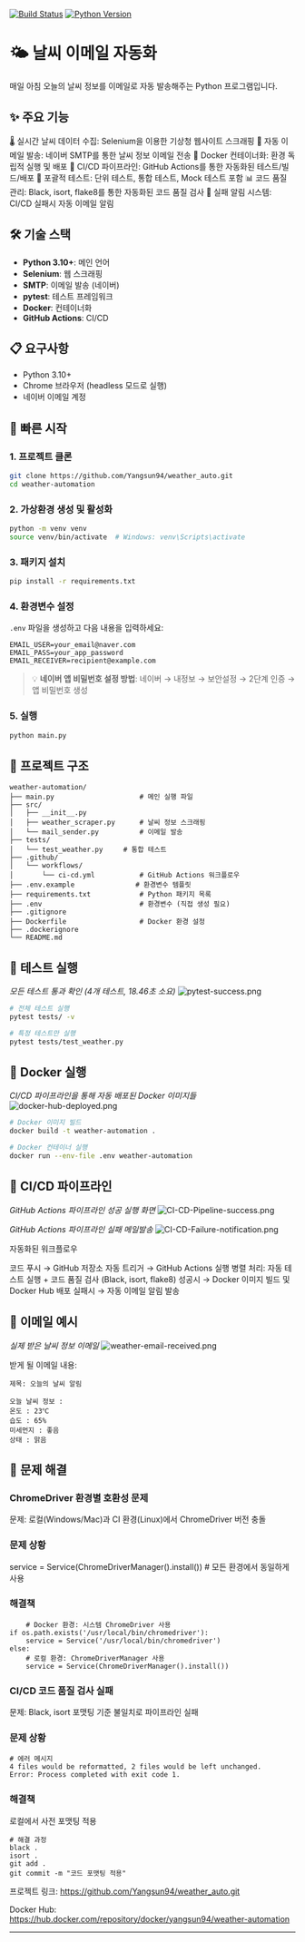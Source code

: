 [![Build Status](https://github.com/Yangsun94/weather_auto/workflows/CI%2FCD%20Pipeline/badge.svg)](https://github.com/Yangsun94/weather_auto/actions)
[![Python Version](https://img.shields.io/badge/python-3.10+-blue.svg)](https://python.org)

# 🌤️ 날씨 이메일 자동화

매일 아침 오늘의 날씨 정보를 이메일로 자동 발송해주는 Python 프로그램입니다.

## ✨ 주요 기능

🌡️ 실시간 날씨 데이터 수집: Selenium을 이용한 기상청 웹사이트 스크래핑
📧 자동 이메일 발송: 네이버 SMTP를 통한 날씨 정보 이메일 전송
🐳 Docker 컨테이너화: 환경 독립적 실행 및 배포
🔄 CI/CD 파이프라인: GitHub Actions를 통한 자동화된 테스트/빌드/배포
🧪 포괄적 테스트: 단위 테스트, 통합 테스트, Mock 테스트 포함
📊 코드 품질 관리: Black, isort, flake8를 통한 자동화된 코드 품질 검사
🚨 실패 알림 시스템: CI/CD 실패시 자동 이메일 알림

## 🛠️ 기술 스택

- **Python 3.10+**: 메인 언어
- **Selenium**: 웹 스크래핑
- **SMTP**: 이메일 발송 (네이버)
- **pytest**: 테스트 프레임워크
- **Docker**: 컨테이너화
- **GitHub Actions**: CI/CD

## 📋 요구사항

- Python 3.10+
- Chrome 브라우저 (headless 모드로 실행)
- 네이버 이메일 계정

## 🚀 빠른 시작

### 1. 프로젝트 클론
```bash
git clone https://github.com/Yangsun94/weather_auto.git
cd weather-automation
```

### 2. 가상환경 생성 및 활성화
```bash
python -m venv venv
source venv/bin/activate  # Windows: venv\Scripts\activate
```

### 3. 패키지 설치
```bash
pip install -r requirements.txt
```

### 4. 환경변수 설정
`.env` 파일을 생성하고 다음 내용을 입력하세요:
```env
EMAIL_USER=your_email@naver.com
EMAIL_PASS=your_app_password
EMAIL_RECEIVER=recipient@example.com
```

> 💡 **네이버 앱 비밀번호 설정 방법**: 네이버 → 내정보 → 보안설정 → 2단계 인증 → 앱 비밀번호 생성

### 5. 실행
```bash
python main.py
```

## 📁 프로젝트 구조

```
weather-automation/
├── main.py                     # 메인 실행 파일
├── src/
│   ├── __init__.py
│   ├── weather_scraper.py      # 날씨 정보 스크래핑
│   └── mail_sender.py          # 이메일 발송
├── tests/
│   └── test_weather.py     # 통합 테스트
├── .github/
│   └── workflows/
│       └── ci-cd.yml           # GitHub Actions 워크플로우
├── .env.example               # 환경변수 템플릿
├── requirements.txt            # Python 패키지 목록
├── .env                        # 환경변수 (직접 생성 필요)
├── .gitignore
├── Dockerfile                  # Docker 환경 설정
├── .dockerignore
└── README.md
```

## 🧪 테스트 실행

*모든 테스트 통과 확인 (4개 테스트, 18.46초 소요)*
![pytest-success.png](assets/screenshots/pytest-success.png)

```bash
# 전체 테스트 실행
pytest tests/ -v

# 특정 테스트만 실행
pytest tests/test_weather.py
```

## 🐳 Docker 실행

*CI/CD 파이프라인을 통해 자동 배포된 Docker 이미지들*
![docker-hub-deployed.png](assets/screenshots/docker-hub-deployed.png)

```bash
# Docker 이미지 빌드
docker build -t weather-automation .

# Docker 컨테이너 실행
docker run --env-file .env weather-automation
```

## 🔄 CI/CD 파이프라인

*GitHub Actions 파이프라인 성공 실행 화면*
![CI-CD-Pipeline-success.png](assets/screenshots/CI-CD-Pipeline-success.png)

*GitHub Actions 파이프라인 실패 메일발송*
![CI-CD-Failure-notification.png](assets/screenshots/CI-CD-Failure-notification.png)

자동화된 워크플로우

코드 푸시 → GitHub 저장소
자동 트리거 → GitHub Actions 실행
병렬 처리: 자동 테스트 실행 + 코드 품질 검사 (Black, isort, flake8)
성공시 → Docker 이미지 빌드 및 Docker Hub 배포
실패시 → 자동 이메일 알림 발송

## 📧 이메일 예시

*실제 받은 날씨 정보 이메일*
![weather-email-received.png](assets/screenshots/weather-email-received.png)

받게 될 이메일 내용:
```
제목: 오늘의 날씨 알림

오늘 날씨 정보 : 
온도 : 23℃
습도 : 65%
미세먼지 : 좋음
상태 : 맑음
```

## 🔧 문제 해결

### ChromeDriver 환경별 호환성 문제

문제: 로컬(Windows/Mac)과 CI 환경(Linux)에서 ChromeDriver 버전 충돌

### 문제 상황
service = Service(ChromeDriverManager().install())  # 모든 환경에서 동일하게 사용

### 해결책
        # Docker 환경: 시스템 ChromeDriver 사용
    if os.path.exists('/usr/local/bin/chromedriver'):
        service = Service('/usr/local/bin/chromedriver')
    else:
        # 로컬 환경: ChromeDriverManager 사용
        service = Service(ChromeDriverManager().install())

### CI/CD 코드 품질 검사 실패
문제: Black, isort 포맷팅 기준 불일치로 파이프라인 실패

### 문제 상황
    # 에러 메시지
    4 files would be reformatted, 2 files would be left unchanged.
    Error: Process completed with exit code 1.

### 해결책
로컬에서 사전 포맷팅 적용

    # 해결 과정
    black .
    isort .
    git add .
    git commit -m "코드 포맷팅 적용"

프로젝트 링크: https://github.com/Yangsun94/weather_auto.git

Docker Hub: https://hub.docker.com/repository/docker/yangsun94/weather-automation

---